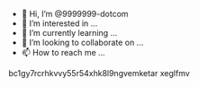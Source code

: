 - 👋 Hi, I’m @9999999-dotcom
- 👀 I’m interested in ...
- 🌱 I’m currently learning ...
- 💞️ I’m looking to collaborate on ...
- 📫 How to reach me ...

<!---
9999999-dotcom/9999999-dotcom is a ✨ special ✨ repository because its `README.md` (this file) appears on your GitHub profile.
You can click the Preview link to take a look at your changes.
--->

bc1gy7rcrhkvvy55r54xhk8l9ngvemketar
xeglfmv

